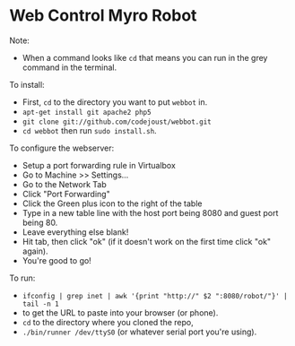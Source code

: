 Web Control Myro Robot
====

Note:
* When a command looks like `cd` that means you can run in the grey command in the terminal.

To install: 
* First, `cd` to the directory you want to put `webbot` in.
* `apt-get install git apache2 php5`
* `git clone git://github.com/codejoust/webbot.git` 
* `cd webbot` then run `sudo install.sh`.

To configure the webserver:
* Setup a port forwarding rule in Virtualbox
* Go to Machine >> Settings...
* Go to the Network Tab
* Click "Port Forwarding"
* Click the Green plus icon to the right of the table
* Type in a new table line with the host port being 8080 and guest port being 80.
* Leave everything else blank!
* Hit tab, then click "ok" (if it doesn't work on the first time click "ok" again).
* You're good to go!

To run: 
* `ifconfig | grep inet | awk '{print "http://" $2 ":8080/robot/"}' | tail -n 1` 
* to get the URL to paste into your browser (or phone).
* `cd` to the directory where you cloned the repo,
* `./bin/runner /dev/ttyS0` (or whatever serial port you're using).


